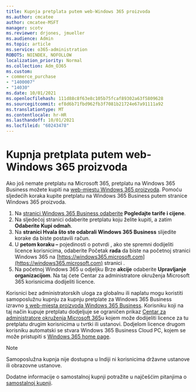 ```yaml
---
title: Kupnja pretplata putem web-Windows 365 proizvoda
ms.author: cmcatee
author: cmcatee-MSFT
manager: scotv
ms.reviewer: drjones, jmueller
ms.audience: Admin
ms.topic: article
ms.service: o365-administration
ROBOTS: NOINDEX, NOFOLLOW
localization_priority: Normal
ms.collection: Adm_O365
ms.custom:
- commerce_purchase
- "1400007"
- "14030"
ms.date: 10/01/2021
ms.openlocfilehash: 111d88c8f63e8c105b75fcaf89302a63f5809628
ms.sourcegitcommit: ef8d6b71fbd962fb3f7081b21724e67a91111a92
ms.translationtype: MT
ms.contentlocale: hr-HR
ms.lasthandoff: 10/01/2021
ms.locfileid: "60243478"
---
```

# <a name="buy-subscriptions-through-the-windows-365-products-site"></a>Kupnja pretplata putem web-Windows 365 proizvoda

Ako još nemate pretplatu na Microsoft 365, pretplatu na Windows 365 Business možete kupiti na [web-mjestu Windows 365 proizvoda](https://www.microsoft.com/windows-365/business/compare-plans-pricing?rtc=1). Pomoću sljedećih koraka kupite pretplatu na Windows 365 Business putem stranice Windows 365 proizvoda.

1. Na [stranici Windows 365 Business odaberite](https://www.microsoft.com/windows-365/business?rtc=1) **Pogledajte tarife i cijene**.
2. Na sljedećoj stranici odaberite pretplatu koju želite kupiti, a zatim **Odaberite Kupi odmah**.
3. Na **stranici Hvala što ste odabrali Windows 365 Business** slijedite korake da biste postavili račun.
4. U **petom koraku –** pojedinosti o potvrdi , ako ste spremni dodijeliti licence korisnicima, odaberite Početak **rada** da biste na početnoj stranici Windows 365 na [https://windows365.microsoft.com](https://windows365.microsoft.com) stranici .
5. Na početnoj Windows 365 u odjeljku Brze **akcije** odaberite **Upravljanje organizacijom**. Na taj ćete Centar za administratore okruženja Microsoft 365 korisnicima dodijeliti licence.

Korisnici bez administratorskih uloga za globalnu ili naplatu mogu koristiti samoposlužnu kupnju za kupnju pretplate za Windows 365 Business izravno [s web-mjesta proizvoda Windows 365 Business](https://www.microsoft.com/windows-365/business?rtc=1). Korisniku koji na taj način kupuje pretplatu dodjeljuje se ograničen prikaz [Centar za administratore okruženja Microsoft 365](https://go.microsoft.com/fwlink/p/?linkid=2024339)u kojem može dodijeliti licence za tu pretplatu drugim korisnicima u tvrtki ili ustanovi. Dodjelom licence drugom korisniku automatski se stvara Windows 365 Business Cloud PC, kojem se može pristupiti s [Windows 365 home page](https://windows365.microsoft.com/).

> [!NOTE]
> Samoposlužna kupnja nije dostupna u Indiji ni korisnicima državne ustanove ili obrazovne ustanove.

Dodatne informacije o samostalnoj kupnji potražite u najčešćim pitanjima o [samostalnoj kupnji](https://docs.microsoft.com/microsoft-365/commerce/subscriptions/self-service-purchase-faq).
